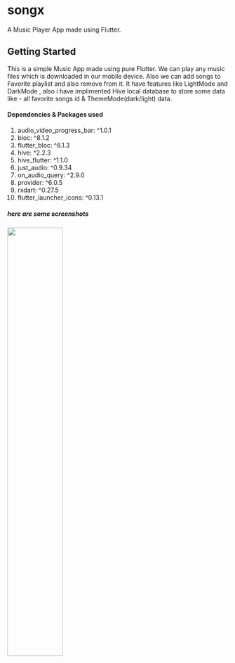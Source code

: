 # songx

A Music Player App made using Flutter.

## Getting Started
This is a simple Music App made using pure Flutter. We can play any music files which is downloaded in our mobile device.
Also we can add songs to Favorite playlist and also remove from it. It have features like LightMode and DarkMode , also i have implimented Hive local database to store some data like - all favorite songs id & ThemeMode(dark/light) data. 

#### Dependencies & Packages used

 1. audio_video_progress_bar: ^1.0.1
 2. bloc: ^8.1.2
 3. flutter_bloc: ^8.1.3
 4. hive: ^2.2.3
 5. hive_flutter: ^1.1.0
 6. just_audio: ^0.9.34
 7. on_audio_query: ^2.9.0
 8. provider: ^6.0.5
 9. rxdart: ^0.27.5
 10. flutter_launcher_icons: ^0.13.1


  ##### here are some screenshots
  <img src="![songx](https://github.com/kailasnv/songx-music-player/assets/130171990/1e3074b9-f917-490f-b980-eeb0805b5394)" width="50%" height="50%">

